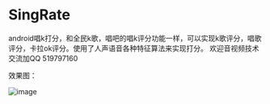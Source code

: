 # SingRate
android唱k打分，和全民k歌，唱吧的唱k评分功能一样，可以实现k歌评分，唱歌评分，卡拉ok评分。使用了人声语音各种特征算法来实现打分。
欢迎音视频技术交流加QQ 519797160

效果图：

![image](https://github.com/KaLongChan/SingRate/blob/master/imgs/S81128-115002.jpg)
